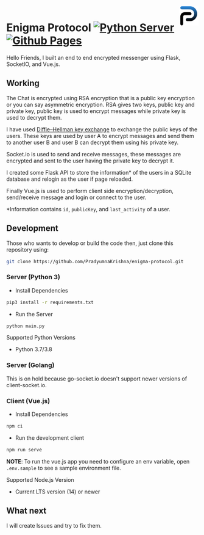 <img src="https://raw.githubusercontent.com/PradyumnaKrishna/PradyumnaKrishna/master/logo.svg" alt="Logo" title="Logo" align="right" height="50" width="50"/>

# Enigma Protocol [![Python Server][Python-Badge]][Python] [![Github Pages][Pages-Badge]][Pages]

Hello Friends, I built an end to end encrypted messenger using Flask, SocketIO, and Vue.js.


## Working

The Chat is encrypted using RSA encryption that is a public key encryption or you can say asymmetric encryption. RSA gives two keys, public key and private key, public key is used to encrypt messages while private key is used to decrypt them.

I have used [Diffie–Hellman key exchange](https://en.wikipedia.org/wiki/Diffie%E2%80%93Hellman_key_exchange) to exchange the public keys of the users. These keys are used by user A to encrypt messages and send them to another user B and user B can decrypt them using his private key.

Socket.io is used to send and receive messages, these messages are encrypted and sent to the user having the private key to decrypt it.

I created some Flask API to store the information* of the users in a SQLite database and relogin as the user if page reloaded.

Finally Vue.js is used to perform client side encryption/decryption, send/receive message and login or connect to the user.

*Information contains `id`, `publicKey`, and `last_activity` of a user.


## Development

Those who wants to develop or build the code then, just clone this repository using:

```bash
git clone https://github.com/PradyumnaKrishna/enigma-protocol.git
```

### Server (Python 3)
- Install Dependencies
```bash
pip3 install -r requirements.txt
```
- Run the Server
```bash
python main.py
```

Supported Python Versions
- Python 3.7/3.8


### Server (Golang)
This is on hold because go-socket.io doesn't support newer versions of client-socket.io.


### Client (Vue.js)
- Install Dependencies
```bash
npm ci
```
- Run the development client
```bash
npm run serve
```

**NOTE**: To run the vue.js app you need to configure an env variable, open `.env.sample` to see a sample environment file.

Supported Node.js Version
- Current LTS version (14) or newer

## What next

I will create Issues and try to fix them.


[Python-Badge]:          https://github.com/PradyumnaKrishna/Enigma-Protocol/actions/workflows/python_build.yml/badge.svg

[Python]:                https://ghcr.io/PradyumnaKrishna/enigma-protocol/python-server

[Pages-Badge]:           https://github.com/PradyumnaKrishna/Enigma-Protocol/actions/workflows/client_build.yml/badge.svg

[Pages]:                 https://protocol.onpy.in

